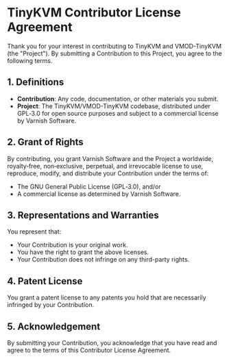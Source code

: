 # TinyKVM Contributor License Agreement

Thank you for your interest in contributing to TinyKVM and VMOD-TinyKVM
(the "Project"). By submitting a Contribution to this Project, you agree to
the following terms.

## 1. Definitions

- **Contribution**: Any code, documentation, or other materials you submit.
- **Project**: The TinyKVM/VMOD-TinyKVM codebase, distributed under GPL‑3.0 for
  open source purposes and subject to a commercial license by Varnish Software.

## 2. Grant of Rights

By contributing, you grant Varnish Software and the Project a worldwide,
royalty‑free, non‑exclusive, perpetual, and irrevocable license to use,
reproduce, modify, and distribute your Contribution under the terms of:
- The GNU General Public License (GPL‑3.0), and/or
- A commercial license as determined by Varnish Software.

## 3. Representations and Warranties

You represent that:
- Your Contribution is your original work.
- You have the right to grant the above licenses.
- Your Contribution does not infringe on any third-party rights.

## 4. Patent License

You grant a patent license to any patents you hold that are necessarily infringed
by your Contribution.

## 5. Acknowledgement

By submitting your Contribution, you acknowledge that you have read and agree
to the terms of this Contributor License Agreement.

